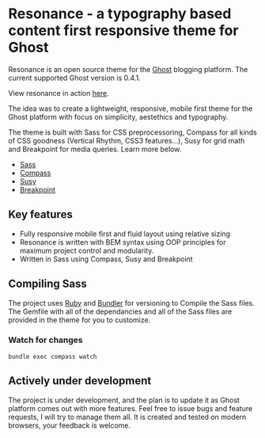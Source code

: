 # Resonance - a typography based content first responsive theme for Ghost
Resonance is an open source theme for the [Ghost](http://ghost.org/ "Ghost") blogging platform. The current supported Ghost version is 0.4.1.

View resonance in action [here](http://amlinarev.ghost.io/).

The idea was to create a lightweight, responsive, mobile first theme for the Ghost platform with focus on simplicity, aestethics and typography. 

The theme is built with Sass for CSS preprocessoring, Compass for all kinds of CSS goodness (Vertical Rhythm, CSS3 features&hellip;), Susy for grid math and Breakpoint for media queries. Learn more below. 
- [Sass](http://sass-lang.com "Ghost")
- [Compass](http://compass-style.org "Ghost")
- [Susy](http://susy.oddbird.net "Ghost")
- [Breakpoint](http://breakpoint-sass.com "Breakpoint")

## Key features
- Fully responsive mobile first and fluid layout using relative sizing
- Resonance is written with BEM syntax using OOP principles for maximum project control and modularity.
- Written in Sass using Compass, Susy and Breakpoint


## Compiling Sass

The project uses [Ruby](https://www.ruby-lang.org/en/) and [Bundler](http://bundler.io/) for versioning to Compile the Sass files. The Gemfile with all of the dependancies and all of the Sass files are provided in the theme for you to customize.

### Watch for changes

    bundle exec compass watch

## Actively under development
The project is under development, and the plan is to update it as Ghost platform comes out with more features. Feel free to issue bugs and feature requests, I will try to manage them all. It is created and tested on modern browsers, your feedback is welcome.
